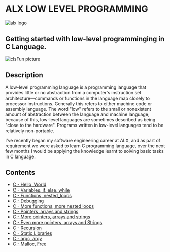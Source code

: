 # ALX LOW LEVEL PROGRAMMING
![alx logo](https://lh3.googleusercontent.com/fy10JIdBRggZ6h4nwNTbXvDaaWptLedf2yY8bDLCvq5rSckYrck0J1V6WszkU77mt0JuvRECqTWsAPKRTEYQpM9DGjA9tWMjoYVe=w275)

## Getting started with low-level programminging in C Language.
![cIsFun picture](https://camo.githubusercontent.com/3d51da6302e9f14aa387547687650884c29991e1e33eadaede096cfcba67491f/68747470733a2f2f73332e616d617a6f6e6177732e636f6d2f696e7472616e65742d70726f6a656374732d66696c65732f686f6c626572746f6e7363686f6f6c2d6c6f775f6c6576656c5f70726f6772616d6d696e672f3231322f63697366756e2e6a7067)

## Description
A low-level programming language is a programming language that provides little or no abstraction from a computer's instruction set architecture—commands or functions in the language map closely to processor instructions. Generally this refers to either machine code or assembly language. The word "low" refers to the small or nonexistent amount of abstraction between the language and machine language; because of this, low-level languages are sometimes described as being "close to the hardware". Programs written in low-level languages tend to be relatively non-portable.

I've recently began my software engineering career at ALX, and as part of requirement we were asked to learn C programming language, over the next few months I would be applying the knowledge learnt to solving basic tasks in C language.

## Contents
* [C - Hello, World](https://github.com/TosinISOGUN/alx-low_level_programming/tree/master/0x00-hello_world)
* [C - Variables, if, else, while](https://github.com/TosinISOGUN/alx-low_level_programming/tree/master/0x01-variables_if_else_while)
* [C - Functions, nested_loops](https://github.com/TosinISOGUN/alx-low_level_programming/tree/master/0x02-functions_nested_loops)
* [C - Debugging](https://github.com/TosinISOGUN/alx-low_level_programming/tree/master/0x03-debugging)
* [C - More functions, more nested loops](https://github.com/TosinISOGUN/alx-low_level_programming/tree/master/0x04-more_functions_nested_loops)
* [C - Pointers, arrays and strings](https://github.com/TosinISOGUN/alx-low_level_programming/tree/master/0x05-pointers_arrays_strings)
* [C - More pointers, arrays and strings](https://github.com/TosinISOGUN/alx-low_level_programming/tree/master/0x06-pointers_arrays_strings)
* [C - Even more pointers, arrays and Strings](https://github.com/TosinISOGUN/alx-low_level_programming/tree/master/0x07-pointers_arrays_strings)
* [C - Recursion](https://github.com/TosinISOGUN/alx-low_level_programming/tree/master/0x08-recursion)
* [C - Static Libraries](https://github.com/TosinISOGUN/alx-low_level_programming/tree/master/0x09-static_libraries)
* [C - argc, argv](https://github.com/TosinISOGUN/alx-low_level_programming/tree/master/0x0A-argc_argv)
* [C - Malloc, Free](https://github.com/TosinISOGUN/alx-low_level_programming/tree/master/0x0B-malloc_free)
